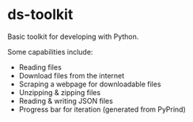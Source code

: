 # ds-toolkit

Basic toolkit for developing with Python.

Some capabilities include:
- Reading files
- Download files from the internet
- Scraping a webpage for downloadable files
- Unzipping & zipping files
- Reading & writing JSON files
- Progress bar for iteration (generated from PyPrind)
